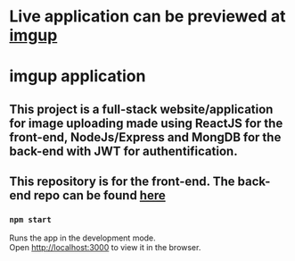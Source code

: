 # Live application can be previewed at [imgup](https://imgup-imageuploader.netlify.app/)

# imgup application

## This project is a full-stack website/application for image uploading made using ReactJS for the front-end, NodeJs/Express and MongDB for the back-end with JWT for authentification.
## This repository is for the front-end. The back-end repo can be found [here](https://github.com/nahisl12/imgup-api)

### `npm start`

Runs the app in the development mode.\
Open [http://localhost:3000](http://localhost:3000) to view it in the browser.
